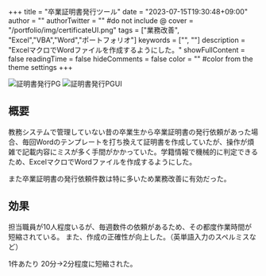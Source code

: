 +++
title = "卒業証明書発行ツール"
date = "2023-07-15T19:30:48+09:00"
author = ""
authorTwitter = "" #do not include @
cover = "/portfolio/img/certificateUI.png"
tags = ["業務改善", "Excel","VBA","Word","ポートフォリオ"]
keywords = ["", ""]
description = "ExcelマクロでWordファイルを作成するようにした。"
showFullContent = false
readingTime = false
hideComments = false
color = "" #color from the theme settings
+++

![証明書発行PG](/portfolio/img/certificate.png)
![証明書発行PGUI](/portfolio/img/certificateUI.png)

## 概要

教務システムで管理していない昔の卒業生から卒業証明書の発行依頼があった場合、毎回Wordのテンプレートを打ち換えて証明書を作成していたが、操作が煩雑で記載内容にミスが多く手間がかかっていた。学籍情報で機械的に判定できるため、ExcelマクロでWordファイルを作成するようにした。

また卒業証明書の発行依頼件数は特に多いため業務改善に有効だった。

## 効果

担当職員が10人程度いるが、毎週数件の依頼があるため、その都度作業時間が短縮されている。
また、作成の正確性が向上した。（英単語入力のスペルミスなど）

1件あたり 20分→2分程度に短縮された。
